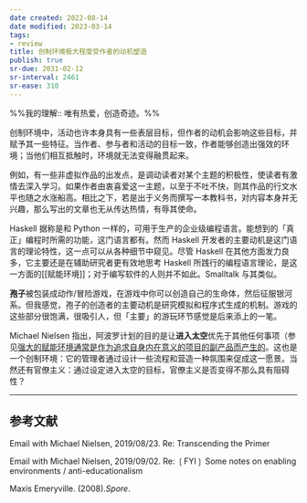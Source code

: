 ```yaml
---
date created: 2022-08-14
date modified: 2023-03-14
tags:
- review
title: 创制环境极大程度受作者的动机塑造
publish: true
sr-due: 2031-02-12
sr-interval: 2461
sr-ease: 310
---
```

%%我的理解:: 唯有热爱，创造奇迹。%%

创制环境中，活动也许本身具有一些表层目标，但作者的动机会影响这些目标，并赋予其一些特征。当作者、参与者和活动的目标一致，作者能够创造出强效的环境；当他们相互抵触时，环境就无法变得融贯起来。

例如，有一些非虚拟作品的出发点，是调动读者对某个主题的积极性，使读者有激情去深入学习。如果作者由衷喜爱这一主题，以至于不吐不快，则其作品的行文水平也随之水涨船高。相比之下，若是出于义务而撰写一本教科书，对内容本身并无兴趣，那么写出的文章也无从传达热情，有辱其使命。

Haskell 据称是和 Python 一样的，可用于生产的企业级编程语言。能想到的「真正」编程时所需的功能，这门语言都有。然而 Haskell 开发者的主要动机是这门语言的理论特性，这一点可以从各种细节中窥见。尽管 Haskell 在其他方面发力良多，它主要还是在辅助研究者更有效地思考 Haskell 所践行的编程语言理论，是这一方面的[[赋能环境]]；对于编写软件的人则并不如此。Smalltalk 与其类似。

**孢子**被包装成动作/冒险游戏，在游戏中你可以创造自己的生命体，然后征服银河系。但我感觉，孢子的创造者的主要动机是研究模拟和程序式生成的机制。游戏的这些部分很饱满，很吸引人，但「主要」的游玩环节感觉是后来添上的一笔。

Michael Nielsen 指出，阿波罗计划的目的是让**进入太空**优先于其他任何事项（参见[强大的赋能环境通常是作为追求自身内在意义的项目的副产品而产生的](https://notes.andymatuschak.org/z4N6d29XL2PZXCa64HPcxA64RGWDb6Cagc1gs)。这也是一个创制环境：它的管理者通过设计一些流程和营造一种氛围来促成这一愿景。当然还有官僚主义：通过设定进入太空的目标，官僚主义是否变得不那么具有阻碍性？

___

## 参考文献

Email with Michael Nielsen, 2019/08/23. Re: Transcending the Primer

Email with Michael Nielsen, 2019/09/02. Re: ❲FYI❳ Some notes on enabling environments / anti-educationalism

Maxis Emeryville. (2008).*Spore*.